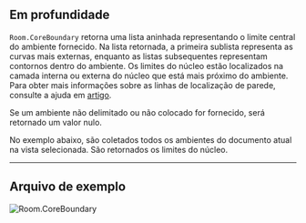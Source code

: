 ## Em profundidade
`Room.CoreBoundary` retorna uma lista aninhada representando o limite central do ambiente fornecido. Na lista retornada, a primeira sublista representa as curvas mais externas, enquanto as listas subsequentes representam contornos dentro do ambiente. Os limites do núcleo estão localizados na camada interna ou externa do núcleo que está mais próximo do ambiente. Para obter mais informações sobre as linhas de localização de parede, consulte a ajuda em [artigo](https://help.autodesk.com/view/RVT/2024/PTB/?guid=GUID-0BB62832-36DD-4E06-A9D4-EE98CE0FCF89).

Se um ambiente não delimitado ou não colocado for fornecido, será retornado um valor nulo.

No exemplo abaixo, são coletados todos os ambientes do documento atual na vista selecionada. São retornados os limites do núcleo.
___
## Arquivo de exemplo

![Room.CoreBoundary](./Revit.Elements.Room.CoreBoundary_img.jpg)
